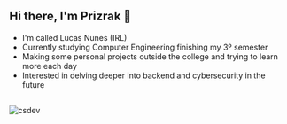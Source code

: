 ## Hi there, I'm Prizrak 👋
- I'm called Lucas Nunes (IRL)
- Currently studying Computer Engineering finishing my 3º semester
- Making some personal projects outside the college and trying to learn more each day
- Interested in delving deeper into backend and cybersecurity in the future

##
![csdev](https://github-readme-stats.vercel.app/api?username=carlos676767&show_icons=true&theme=dracula)

<!--
**Prizrak2/Prizrak2** is a ✨ _special_ ✨ repository because its `README.md` (this file) appears on your GitHub profile.

Here are some ideas to get you started:

- 🔭 I’m currently working on ...
- 🌱 I’m currently learning ...
- 👯 I’m looking to collaborate on ...
- 🤔 I’m looking for help with ...
- 💬 Ask me about ...
- 📫 How to reach me: ...
- 😄 Pronouns: ...
- ⚡ Fun fact: ...
-->
